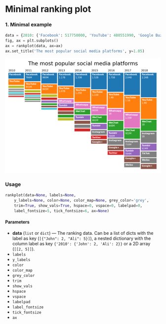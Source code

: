 # Minimal ranking plot


### 1. Minimal example

```python
data = {2010: {'Facebook': 517750000, 'YouTube': 480551990, 'Google Buzz': 166029650, 'MySpace': 68046710, 'Hi5': 59953290, 'Flickr': 54708063, 'Orkut': 49941613, 'Twitter': 43250000}, 2011: {'Facebook': 766000000, 'YouTube': 642669824, 'Google Buzz': 170000000, 'Twitter': 92750000, 'Flickr': 66954600, 'Weibo': 48691040, 'WeChat': 47818400, 'Orkut': 47609080}, 2012: {'Facebook': 979750000, 'YouTube': 844638200, 'Google Buzz': 170000000, 'Twitter': 160250000, 'Tumblr': 146890156, 'WeChat': 118123370, 'Google+': 107319100, 'Flickr': 79664888}, 2013: {'Facebook': 1170500000, 'YouTube': 1065223075, 'Whatsapp': 300000000, 'Tumblr': 293482050, 'Twitter': 223675000, 'Google+': 205654700, 'WeChat': 196523760, 'Google Buzz': 170000000}, 2014: {'Facebook': 1334000000, 'YouTube': 1249451725, 'Whatsapp': 498750000, 'WeChat': 444232415, 'Tumblr': 388721163, 'Google+': 254859015, 'Instagram': 250000000, 'Twitter': 223675000}, 2015: {'Facebook': 1516750000, 'YouTube': 1328133360, 'Whatsapp': 800000000, 'WeChat': 660843407, 'Tumblr': 475923363, 'Instagram': 400000000, 'Twitter': 304500000, 'Google+': 298950015}, 2016: {'Facebook': 1753500000, 'YouTube': 1399053600, 'Whatsapp': 1000000000, 'WeChat': 847512320, 'Tumblr': 565796720, 'Instagram': 550000000, 'Google+': 398648000, 'Twitter': 314500000}, 2017: {'Facebook': 2035750000, 'YouTube': 1495657000, 'Whatsapp': 1333333333, 'WeChat': 921742750, 'Instagram': 750000000, 'Tumblr': 593783960, 'Google+': 495657000, 'Weibo': 357569030}, 2018: {'Facebook': 2255250000, 'YouTube': 1900000000, 'Instagram': 1000000000, 'WeChat': 1000000000, 'Tumblr': 624000000, 'TikTok': 500000000, 'Weibo': 431000000, 'Google+': 430000000}}
fig, ax = plt.subplots()
ax = rankplot(data, ax=ax)
ax.set_title('The most popular social media platforms', y=1.05)
```
![](examples/basic.png)

### Usage

```python
rankplot(data=None, labels=None,
    y_labels=None, color=None, color_map=None, grey_color='grey',
    trim=True, show_vals=True, hspace=0, vspace=0, labelpad=0, 
    label_fontsize=5, tick_fontsize=6, ax=None) 
```

#### Parameters

- **data** (`list` or `dict`) — The ranking data. Can be a list of dicts with the label as key (`[{"John": 2, "Ali": 5}]`),
         a nested dictionary with the column label as key `{'2010': {'John': 2, 'Ali': 2}}` or a 2D array (`[[2, 5]]`). 
- `labels`
- `y_labels`
- `color`
- `color_map`
- `grey_color`
- `trim`
- `show_vals`
- `hspace`
- `vspace`
- `labelpad`
- `label_fontsize`
- `tick_fontsize`
- `ax`
